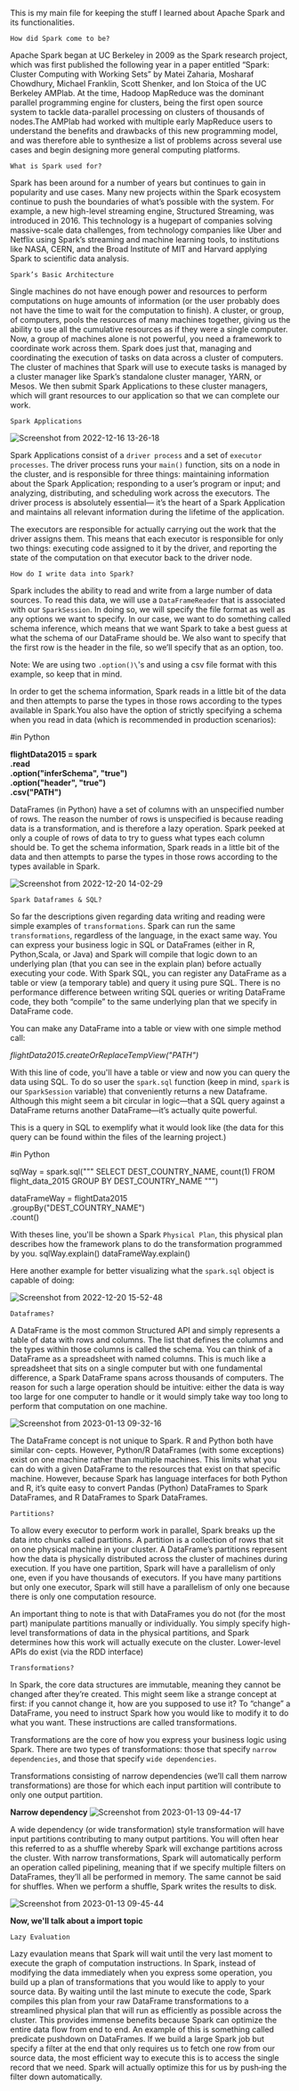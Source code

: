 This is my main file for keeping the stuff I learned about Apache Spark and its functionalities.

`How did Spark come to be?`

Apache Spark began at UC Berkeley in 2009 as the Spark research project, which was first published the following year in a paper entitled “Spark: Cluster Computing with Working Sets” by Matei Zaharia, Mosharaf Chowdhury, Michael Franklin, Scott Shenker, and Ion Stoica of the UC Berkeley AMPlab. At the time, Hadoop MapReduce was the dominant parallel programming engine for clusters, being the first open source system to tackle data-parallel processing on clusters of thousands of nodes.The AMPlab had worked with multiple early MapReduce users to understand the benefits and drawbacks of this new programming model, and was therefore able to synthesize a list of problems across several use cases and begin designing more general computing platforms.


`What is Spark used for?`

Spark has been around for a number of years but continues to gain in popularity and use cases. Many new projects within the Spark ecosystem continue to push the boundaries of what’s possible with the system. For example, a new high-level streaming engine, Structured Streaming, was introduced in 2016. This technology is a hugepart of companies solving massive-scale data challenges, from technology companies like Uber and Netflix using Spark’s streaming and machine learning tools, to institutions like NASA, CERN, and the Broad Institute of MIT and Harvard applying Spark to scientific data analysis.

`Spark’s Basic Architecture`

Single machines do not have enough power and resources to perform computations on huge amounts of information (or the user probably does not have the time to wait for the computation to finish). A cluster, or group, of computers, pools the resources of many machines together, giving us the ability to use all the cumulative resources as if they were a single computer. Now, a group of machines alone is not powerful, you need a framework to coordinate work across them. Spark does just that, managing and coordinating the execution of tasks on data across a cluster of computers. The cluster of machines that Spark will use to execute tasks is managed by a cluster manager like Spark’s standalone cluster manager, YARN, or Mesos. We then submit Spark Applications to these cluster managers, which will grant resources to our application so that we can complete our work.


`Spark Applications`

![Screenshot from 2022-12-16 13-26-18](https://user-images.githubusercontent.com/98364965/208144008-a1c87da3-1107-4df7-9871-c82fc859e944.png)

Spark Applications consist of a `driver process` and a set of `executor processes`. The driver process runs your `main()` function, sits on a node in the cluster, and is responsible for three things: maintaining information about the Spark Application; responding to a user’s program or input; and analyzing, distributing, and scheduling work across the executors. The driver process is absolutely essential— it’s the heart of a Spark Application and maintains all relevant information during the lifetime of the application.

The executors are responsible for actually carrying out the work that the driver
assigns them. This means that each executor is responsible for only two things: executing code assigned to it by the driver, and reporting the state of the computation on that executor back to the driver node.

`How do I write data into Spark?`

Spark includes the ability to read and write from a large number of data sources. To read this data, we will use a `DataFrameReader` that is associated with our `SparkSession`. In doing so, we will specify the file format as well as any options we want to specify. In our case, we want to do something called schema inference, which means that we want Spark to take a best guess at what the schema of our DataFrame should be. We also want to specify that the first row is the header in the file, so we’ll specify that as an option, too.

Note: We are using two `.option()\`'s and using a csv file format with this example, so keep that in mind.

In order to get the schema information, Spark reads in a little bit of the data and then attempts to parse the types in those rows according to the types available in Spark.You also have the option of strictly specifying a schema when you read in data (which is recommended in production scenarios):

#in Python

**flightData2015 = spark\
.read\
.option("inferSchema", "true")\
.option("header", "true")\
.csv("PATH")**

DataFrames (in Python) have a set of columns with an unspecified number of rows. The reason the number of rows is unspecified is because reading data is a transformation, and is therefore a lazy operation. Spark peeked at only a couple of rows of data to try to guess what types each column should be. To get the schema information, Spark reads in a little bit of the data and then attempts to parse the types in those rows according to the types available in Spark.

![Screenshot from 2022-12-20 14-02-29](https://user-images.githubusercontent.com/98364965/208723916-390ecf92-7cad-43e6-9b1b-c216e53f6996.png)



`Spark Dataframes & SQL?`

So far the descriptions given regarding data writing and reading were simple examples of `transformations`. Spark can run the same `transformations`, regardless of the language, in the exact same way. You can express your business logic in SQL or DataFrames (either in R, Python,Scala, or Java) and Spark will compile that logic down to an underlying plan (that you can see in the explain plan) before actually executing your code. With Spark SQL, you can register any DataFrame as a table or view (a temporary table) and query it using pure SQL. There is no performance difference between writing SQL queries or writing DataFrame code, they both “compile” to the same underlying plan that we specify in DataFrame code.

You can make any DataFrame into a table or view with one simple method call:

*flightData2015.createOrReplaceTempView("PATH")*

With this line of code, you'll have a table or view and now you can query the data using SQL. To do so user the `spark.sql` function (keep in mind, `spark` is our `SparkSession` variable) that conveniently returns a new Dataframe. Although this might seem a bit circular in logic—that a SQL query against a DataFrame returns another DataFrame—it’s actually quite powerful. 

This is a query in SQL to exemplify what it would look like (the data for this query can be found within the files of the learning project.)

#in Python

sqlWay = spark.sql("""
SELECT DEST_COUNTRY_NAME, count(1)
FROM flight_data_2015
GROUP BY DEST_COUNTRY_NAME
""")

dataFrameWay = flightData2015\
.groupBy("DEST_COUNTRY_NAME")\
.count()

With theses line, you'll be shown a Spark `Physical Plan`, this physical plan describes how the framework plans to do the transformation programmed by you.
sqlWay.explain()
dataFrameWay.explain()

Here another example for better visualizing what the `spark.sql` object is capable of doing:

![Screenshot from 2022-12-20 15-52-48](https://user-images.githubusercontent.com/98364965/208744154-ff018f7e-d100-412e-a9da-aa2bc71f3ddd.png)

`Dataframes?`

A DataFrame is the most common Structured API and simply represents a table of
data with rows and columns. The list that defines the columns and the types within those columns is called the schema. You can think of a DataFrame as a spreadsheet with named columns. This is much like a spreadsheet that sits on a single computer but with one fundamental difference, a Spark DataFrame spans across thousands of computers. The reason for such a large operation should be intuitive: either the data is way too large for one computer to handle or it would simply take way too long to perform that computation on one machine.

![Screenshot from 2023-01-13 09-32-16](https://user-images.githubusercontent.com/98364965/212321236-e9936ed6-0e2e-493f-bd09-dd9903d36885.png)

The DataFrame concept is not unique to Spark. R and Python both have similar con‐
cepts. However, Python/R DataFrames (with some exceptions) exist on one machine
rather than multiple machines. This limits what you can do with a given DataFrame
to the resources that exist on that specific machine. However, because Spark has language interfaces for both Python and R, it’s quite easy to convert Pandas (Python) DataFrames to Spark DataFrames, and R DataFrames to Spark DataFrames.

`Partitions?`

To allow every executor to perform work in parallel, Spark breaks up the data into chunks called partitions. A partition is a collection of rows that sit on one physical machine in your cluster. A DataFrame’s partitions represent how the data is physically distributed across the cluster of machines during execution. If you have one partition, Spark will have a parallelism of only one, even if you have thousands of executors. If you have many partitions but only one executor, Spark will still have a parallelism of only one because there is only one computation resource.

An important thing to note is that with DataFrames you do not (for the most part)
manipulate partitions manually or individually. You simply specify high-level transformations of data in the physical partitions, and Spark determines how this work will actually execute on the cluster. Lower-level APIs do exist (via the RDD interface)

`Transformations?`

In Spark, the core data structures are immutable, meaning they cannot be changed
after they’re created. This might seem like a strange concept at first: if you cannot change it, how are you supposed to use it? To “change” a DataFrame, you need to instruct Spark how you would like to modify it to do what you want. These instructions are called transformations.

Transformations are the core of how you express your business logic using Spark. There are two types of transformations: those that specify `narrow dependencies`, and those that specify `wide dependencies`.

Transformations consisting of narrow dependencies (we’ll call them narrow transformations) are those for which each input partition will contribute to only one output partition.

**Narrow dependency**
![Screenshot from 2023-01-13 09-44-17](https://user-images.githubusercontent.com/98364965/212323204-8bf0181f-c7eb-4a00-8ba9-7727993bd9da.png)

A wide dependency (or wide transformation) style transformation will have input
partitions contributing to many output partitions. You will often hear this referred to as a shuffle whereby Spark will exchange partitions across the cluster. With narrow transformations, Spark will automatically perform an operation called pipelining, meaning that if we specify multiple filters on DataFrames, they’ll all be performed in memory. The same cannot be said for shuffles. When we perform a shuffle, Spark writes the results to disk.

![Screenshot from 2023-01-13 09-45-44](https://user-images.githubusercontent.com/98364965/212323455-357324a9-e2f4-417e-9e50-26b8f080cecd.png)

**Now, we'll talk about a import topic**

`Lazy Evaluation`

Lazy evaulation means that Spark will wait until the very last moment to execute the graph of computation instructions. In Spark, instead of modifying the data immediately when you express some operation, you build up a plan of transformations that you would like to apply to your source data. By waiting until the last minute to execute the code, Spark compiles this plan from your raw DataFrame transformations to a streamlined physical plan that will run as efficiently as possible across the cluster. This provides immense benefits because Spark can optimize the entire data flow from end to end. An example of this is something called predicate pushdown on DataFrames. If we build a large Spark job but specify a filter at the end that only requires us to fetch one row from our source data, the most efficient way to execute this is to access the single record that we need. Spark will actually optimize this for us by push‐ing the filter down automatically.
